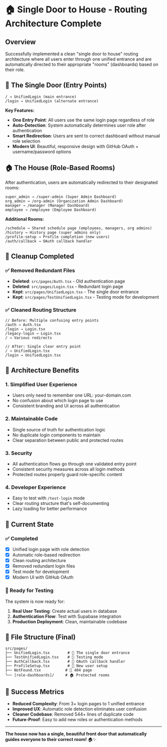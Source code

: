 # 🏠 Single Door to House - Routing Architecture Complete

## Overview
Successfully implemented a clean "single door to house" routing architecture where all users enter through one unified entrance and are automatically directed to their appropriate "rooms" (dashboards) based on their role.

## 🚪 The Single Door (Entry Points)
```
/ → UnifiedLogin (main entrance)
/login → UnifiedLogin (alternate entrance)
```

**Key Features:**
- **One Entry Point**: All users use the same login page regardless of role
- **Auto-Detection**: System automatically determines user role after authentication
- **Smart Redirection**: Users are sent to correct dashboard without manual role selection
- **Modern UI**: Beautiful, responsive design with GitHub OAuth + username/password options

## 🏠 The House (Role-Based Rooms)
After authentication, users are automatically redirected to their designated rooms:

```
super_admin → /super-admin (Super Admin Dashboard)
org_admin → /org-admin (Organization Admin Dashboard) 
manager → /manager (Manager Dashboard)
employee → /employee (Employee Dashboard)
```

**Additional Rooms:**
```
/schedule → Shared schedule page (employees, managers, org admins)
/history → History page (super admins only)
/profile-setup → Profile completion (new users)
/auth/callback → OAuth callback handler
```

## 🧹 Cleanup Completed

### ✅ Removed Redundant Files
- **Deleted**: `src/pages/Auth.tsx` - Old authentication page
- **Deleted**: `src/pages/Login.tsx` - Redundant login page
- **Kept**: `src/pages/UnifiedLogin.tsx` - The single door entrance
- **Kept**: `src/pages/TestUnifiedLogin.tsx` - Testing mode for development

### ✅ Cleaned Routing Structure
```tsx
// Before: Multiple confusing entry points
/auth → Auth.tsx
/login → Login.tsx  
/legacy-login → Login.tsx
/ → Various redirects

// After: Single clear entry point
/ → UnifiedLogin.tsx
/login → UnifiedLogin.tsx
```

## 🔧 Architecture Benefits

### 1. **Simplified User Experience**
- Users only need to remember one URL: your-domain.com
- No confusion about which login page to use
- Consistent branding and UI across all authentication

### 2. **Maintainable Code**
- Single source of truth for authentication logic
- No duplicate login components to maintain
- Clear separation between public and protected routes

### 3. **Security**
- All authentication flows go through one validated entry point
- Consistent security measures across all login methods
- Protected routes properly guard role-specific content

### 4. **Developer Experience**
- Easy to test with `/test-login` mode
- Clear routing structure that's self-documenting
- Lazy loading for better performance

## 🎯 Current State

### ✅ Completed
- [x] Unified login page with role detection
- [x] Automatic role-based redirection
- [x] Clean routing architecture
- [x] Removed redundant login files
- [x] Test mode for development
- [x] Modern UI with GitHub OAuth

### 🔄 Ready for Testing
The system is now ready for:
1. **Real User Testing**: Create actual users in database
2. **Authentication Flow**: Test with Supabase integration
3. **Production Deployment**: Clean, maintainable codebase

## 📁 File Structure (Final)
```
src/pages/
├── UnifiedLogin.tsx        # 🚪 The single door entrance
├── TestUnifiedLogin.tsx    # 🧪 Testing mode
├── AuthCallback.tsx        # 🔄 OAuth callback handler
├── ProfileSetup.tsx        # 👤 New user setup
├── NotFound.tsx           # 🚫 404 page
└── [role-dashboards]/     # 🏠 Protected rooms
```

## 🎉 Success Metrics
- **Reduced Complexity**: From 3+ login pages to 1 unified entrance
- **Improved UX**: Automatic role detection eliminates user confusion
- **Cleaner Codebase**: Removed 544+ lines of duplicate code
- **Future-Proof**: Easy to add new roles or authentication methods

---

**The house now has a single, beautiful front door that automatically guides everyone to their correct room!** 🏠✨
